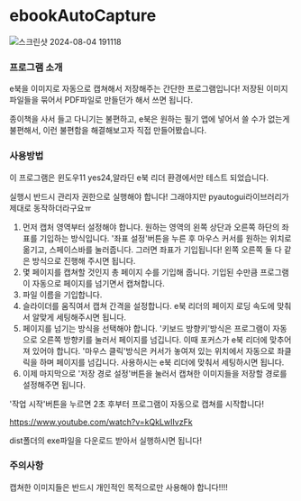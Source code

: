 # ebookAutoCapture

![스크린샷 2024-08-04 191118](https://github.com/user-attachments/assets/92c64724-795a-45c7-b6fe-816e2e29da52)

### 프로그램 소개

e북을 이미지로 자동으로 캡쳐해서 저장해주는 간단한 프로그램입니다!
저장된 이미지 파일들을 묶어서 PDF파일로 만들던가 해서 쓰면 됩니다.

종이책을 사서 들고 다니기는 불편하고, e북은 원하는 필기 앱에 넣어서 쓸 수가 없는게 불편해서,
이런 불편함을 해결해보고자 직접 만들어봤습니다.


### 사용방법

이 프로그램은 윈도우11 yes24,알라딘 e북 리더 환경에서만 테스트 되었습니다. 

실행시 반드시 관리자 권한으로 실행해야 합니다! 그래야지만 pyautogui라이브러리가 제대로 동작하더라구요ㅠ

1. 먼저 캡처 영역부터 설정해야 합니다. 원하는 영역의 왼쪽 상단과 오른쪽 하단의 좌표를 기입하는 방식입니다. '좌표 설정'버튼을 누른 후 마우스 커서를 원하는 위치로 옮기고, 스페이스바를 눌러줍니다. 그러면 좌표가 기입됩니다! 왼쪽 오른쪽 둘 다 같은 방식으로 진행해 주시면 됩니다.
2. 몇 페이지를 캡쳐할 것인지 총 페이지 수를 기입해 줍니다. 기입된 수만큼 프로그램이 자동으로 페이지를 넘기면서 캡쳐합니다.
3. 파일 이름을 기입합니다.
4. 슬라이더를 움직여서 캡쳐 간격을 설정합니다. e북 리더의 페이지 로딩 속도에 맞춰서 알맞게 세팅해주시면 됩니다.
5. 페이지를 넘기는 방식을 선택해야 합니다. '키보드 방향키'방식은 프로그램이 자동으로 오른쪽 방향키를 눌러서 페이지를 넘깁니다. 이때 포커스가 e북 리더에 맞추어져 있어야 합니다. '마우스 클릭'방식은 커서가 놓여져 있는 위치에서 자동으로 좌클릭을 하며 페이지를 넘깁니다. 사용하시는 e북 리더에 맞춰서 세팅하시면 됩니다.
6. 이제 마지막으로 '저장 경로 설정'버튼을 눌러서 캡쳐한 이미지들을 저장할 경로를 설정해주면 됩니다.

'작업 시작'버튼을 누르면 2초 후부터 프로그램이 자동으로 캡쳐를 시작합니다!

https://www.youtube.com/watch?v=kQkLwIIvzFk

dist폴더의 exe파일을 다운로드 받아서 실행하시면 됩니다!

### 주의사항

캡쳐한 이미지들은 반드시 개인적인 목적으로만 사용해야 합니다!!!!

